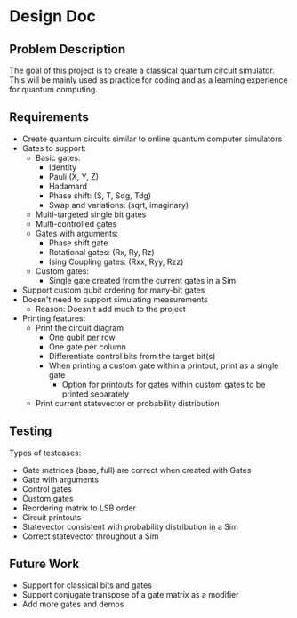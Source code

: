 # Design Doc

## Problem Description

The goal of this project is to create a classical quantum circuit simulator.
This will be mainly used as practice for coding and as a learning experience for quantum computing.

## Requirements

* Create quantum circuits similar to online quantum computer simulators
* Gates to support:
    * Basic gates:
        * Identity
        * Pauli (X, Y, Z)
        * Hadamard
        * Phase shift: (S, T, Sdg, Tdg)
        * Swap and variations: (sqrt, imaginary)
    * Multi-targeted single bit gates
    * Multi-controlled gates
    * Gates with arguments:
        * Phase shift gate
        * Rotational gates: (Rx, Ry, Rz)
        * Ising Coupling gates: (Rxx, Ryy, Rzz)
    * Custom gates:
        * Single gate created from the current gates in a Sim
* Support custom qubit ordering for many-bit gates
* Doesn't need to support simulating measurements
    * Reason: Doesn't add much to the project
* Printing features:
    * Print the circuit diagram
        * One qubit per row
        * One gate per column
        * Differentiate control bits from the target bit(s)
        * When printing a custom gate within a printout, print as a single gate
            * Option for printouts for gates within custom gates to be printed separately
    * Print current statevector or probability distribution

## Testing

Types of testcases:
* Gate matrices (base, full) are correct when created with Gates
* Gate with arguments
* Control gates
* Custom gates
* Reordering matrix to LSB order
* Circuit printouts
* Statevector consistent with probability distribution in a Sim
* Correct statevector throughout a Sim

## Future Work

* Support for classical bits and gates
* Support conjugate transpose of a gate matrix as a modifier
* Add more gates and demos
